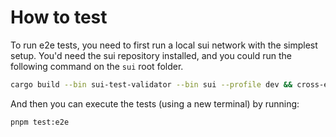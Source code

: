 # How to test

To run e2e tests, you need to first run a local sui network with the simplest setup.
You'd need the sui repository installed, and you could run the following command on the `sui` root folder.

```sh
cargo build --bin sui-test-validator --bin sui --profile dev && cross-env RUST_LOG=info,sui=error,anemo_tower=warn,consensus=off cargo run --bin sui-test-validator -- --epoch-duration-ms 300000
```

And then you can execute the tests (using a new terminal) by running:

```sh
pnpm test:e2e
```
